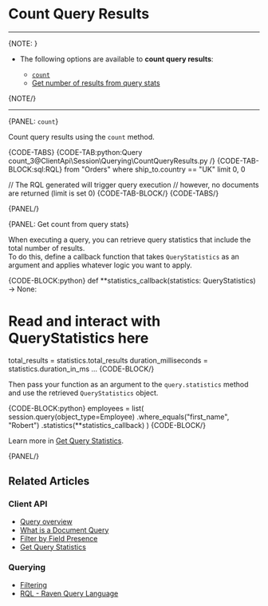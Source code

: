 ﻿# Count Query Results  

---

{NOTE: }

* The following options are available to **count query results**:

    * [`count`](../../../client-api/session/querying/how-to-count-query-results#count)
    * [Get number of results from query stats](../../../client-api/session/querying/how-to-count-query-results#get-count-from-query-stats)

{NOTE/}

---

{PANEL: `count`}

Count query results using the `count` method.  

{CODE-TABS}
{CODE-TAB:python:Query count_3@ClientApi\Session\Querying\CountQueryResults.py /}
{CODE-TAB-BLOCK:sql:RQL}
from "Orders"
where ship_to.country == "UK" limit 0, 0

// The RQL generated will trigger query execution
// however, no documents are returned (limit is set 0)
{CODE-TAB-BLOCK/}
{CODE-TABS/}

{PANEL/}

{PANEL: Get count from query stats}

When executing a query, you can retrieve query statistics that include the total number of results.  
To do this, define a callback function that takes `QueryStatistics` as an argument and applies whatever 
logic you want to apply.  

{CODE-BLOCK:python}
def **statistics_callback(statistics: QueryStatistics) -> None:
   # Read and interact with QueryStatistics here
   total_results = statistics.total_results
   duration_milliseconds = statistics.duration_in_ms
   ...
{CODE-BLOCK/}

Then pass your function as an argument to the `query.statistics` method and use the retrieved `QueryStatistics` object.  

{CODE-BLOCK:python}
   employees = list(
   session.query(object_type=Employee)
   .where_equals("first_name", "Robert")
   .statistics(**statistics_callback)
)
{CODE-BLOCK/}

Learn more in [Get Query Statistics](../../../client-api/session/querying/how-to-get-query-statistics).  

{PANEL/}

## Related Articles

### Client API

- [Query overview](../../../client-api/session/querying/how-to-query)  
- [What is a Document Query](../../../client-api/session/querying/document-query/what-is-document-query)  
- [Filter by Field Presence](../../../client-api/session/querying/how-to-filter-by-field)  
- [Get Query Statistics](../../../client-api/session/querying/how-to-get-query-statistics)  

### Querying

- [Filtering](../../../indexes/querying/filtering)   
- [RQL - Raven Query Language](../../../client-api/session/querying/what-is-rql) 

